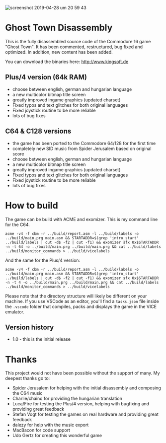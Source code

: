 ![screenshot 2019-04-28 um 20 59 43](https://user-images.githubusercontent.com/434355/56868875-925ec100-69f8-11e9-84e1-2cb37ed6f368.jpg)


# Ghost Town Disassembly

This is the fully disassembled source code of the Commodore 16 game "Ghost Town". It has been commented, restructured, bug fixed and optimized. In addition, new content has been added.


You can download the binaries here: http://www.kingsoft.de


## Plus/4 version (64k RAM)

* choose between english, german and hungarian language
* a new multicolor bitmap title screen
* greatly improved ingame graphics (updated charset)
* Fixed typos and text glitches for both original languages
* Fixed joystick routine to be more reliable
* lots of bug fixes


## C64 & C128 versions

* the game has been ported to the Commodore 64/128 for the first time
* completely new SID music from Spider Jerusalem based on original score
* choose between english, german and hungarian language
* a new multicolor bitmap title screen
* greatly improved ingame graphics (updated charset)
* Fixed typos and text glitches for both original languages
* Fixed joystick routine to be more reliable
* lots of bug fixes


# How to build

The game can be build with ACME and exomizer. This is my command line for the C64.

````
acme -v4 -f cbm -r ../build/report.asm -l ../build/labels -o ../build/main.prg main.asm && STARTADDR=$(grep 'intro_start' ../build/labels | cut -d$ -f2 | cut -f1) && exomizer sfx 0x$STARTADDR -n -t 64 -o ../build/main.prg ../build/main.prg && cat ../build/labels ../build/monitor_commands > ../build/vicelabels 
````

And the same for the Plus/4 version:

````
acme -v4 -f cbm -r ../build/report.asm -l ../build/labels -o ../build/main.prg main.asm && STARTADDR=$(grep 'intro_start' ../build/labels | cut -d$ -f2 | cut -f1) && exomizer sfx 0x$STARTADDR -n -t 4 -o ../build/main.prg ../build/main.prg && cat ../build/labels ../build/monitor_commands > ../build/vicelabels 
````

Please note that the directory structure will likely be different on your machine. If you use VSCode as an editor, you'll find a `tasks.json` file inside the `.vscode` folder that compiles, packs and displays the game in the VICE emulator.


## Version history

* 1.0 - this is the initial release


# Thanks

This project would not have been possible without the support of many. My deepest thanks go to:

* Spider Jerusalem for helping with the initial disassembly and composing the C64 music
* Charlie/chainq for providing the hungarian translation
* Luca/Fire for testing the Plus/4 version, helping with bugfixing and providing great feedback
* Stefan Vogt for testing the games on real hardware and providing great feedback
* dalezy for help with the music export
* MacBacon for code support
* Udo Gertz for creating this wonderful game

